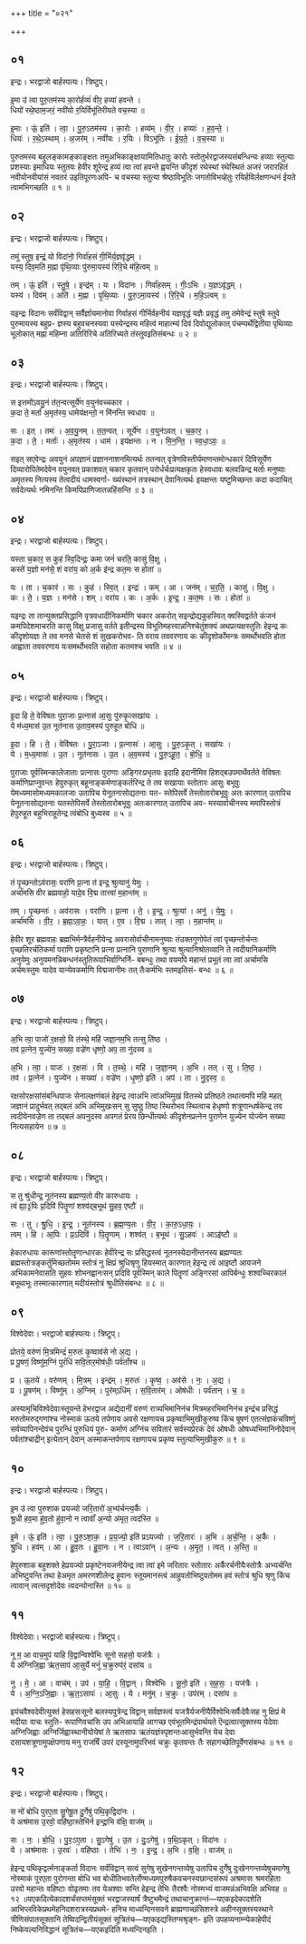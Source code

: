 +++
title = "०२१"

+++


## ०१
इन्द्रः। भरद्वाजो बार्हस्पत्यः। त्रिष्टुप्।

इ॒मा उ॑ त्वा पुरु॒तम॑स्य का॒रोर्हव्यं॑ वीर॒ हव्या॑ हवन्ते ।  
धियो॑ रथे॒ष्ठाम॒जरं॒ नवी॑यो र॒यिर्विभू॑तिरीयते वच॒स्या ॥

इ॒माः । ऊं॒ इति॑ । त्वा॒ । पु॒रु॒ऽतम॑स्य । का॒रोः । हव्य॑म् । वी॒र॒ । हव्याः॑ । ह॒व॒न्ते॒ ।  
धियः॑ । र॒थे॒ऽस्थाम् । अ॒जर॑म् । नवी॑यः । र॒यिः । विऽभू॑तिः । ई॒य॒ते॒ । व॒च॒स्या ॥

पुरुतमस्य बहुलङ्कामङ्काङ्क्षतः तमुअभिकाङ्क्षायामितिधातुः कारोः स्तोतुर्भरद्वाजस्यसंबन्धिन्यः हव्याः स्तुत्याः प्रशस्याः इमाधियः स्तुतयः हेवीर शूरेन्द्र हव्यं त्वा त्वां हवन्ते ह्वयन्ति कीदृशं रथेस्थां रथेस्थितं अजरं जरारहितं नवीयोनवीयांसं नवतरं उइतिपूरणःअपि- च वचस्या स्तुत्या श्रेष्ठाविभूतिः जगतोविभव्हेतुः रयिर्हविर्लक्षणन्धनं ईयते त्वामभिगच्छति ॥ १ ॥

## ०२
इन्द्रः। भरद्वाजो बार्हस्पत्यः। त्रिष्टुप्।

तमु॑ स्तुष॒ इन्द्रं॒ यो विदा॑नो॒ गिर्वा॑हसं गी॒र्भिर्य॒ज्ञवृ॑द्धम् ।  
यस्य॒ दिव॒मति॑ म॒ह्ना पृ॑थि॒व्याः पु॑रुमा॒यस्य॑ रिरि॒चे म॑हि॒त्वम् ॥

तम् । ऊं॒ इति॑ । स्तु॒षे॒ । इन्द्र॑म् । यः । विदा॑नः । गिर्वा॑हसम् । गीः॒ऽभिः । य॒ज्ञऽवृ॑द्धम् ।  
यस्य॑ । दिव॑म् । अति॑ । म॒ह्ना । पृ॒थि॒व्याः । पु॒रु॒ऽमा॒यस्य॑ । रि॒रि॒चे । म॒हि॒ऽत्वम् ॥

यइन्द्रः विदानः सर्वंविद्वान् सर्वैर्ज्ञायमानोवा गिर्वाहसं गीर्भिर्वहनीयं यज्ञवृद्धं यज्ञैः प्रवृद्धं तमु तमेवेन्द्रं स्तुषे स्तुवे पुरुमायस्य बहुप्र- ज्ञस्य बहुवचनस्यवा यस्येन्द्रस्य महित्वं माहात्म्यं दिवं दिवोद्युलोकात् पंचम्यर्थेद्वितीया पृथिव्याः भूलोकात् मह्ना महिम्ना अतिरिरिचे अतिरिच्यते तंस्तुवइतिसंबन्धः ॥ २ ॥

## ०३
इन्द्रः। भरद्वाजो बार्हस्पत्यः। त्रिष्टुप्।

स इत्तमो॑ऽवयु॒नं त॑त॒न्वत्सूर्ये॑ण व॒युन॑वच्चकार ।  
क॒दा ते॒ मर्ता॑ अ॒मृत॑स्य॒ धामेय॑क्षन्तो॒ न मि॑नन्ति स्वधावः ॥

सः । इत् । तमः॑ । अ॒व॒यु॒नम् । त॒त॒न्वत् । सूर्ये॑ण । व॒युन॑ऽवत् । च॒का॒र॒ ।  
क॒दा । ते॒ । मर्ताः॑ । अ॒मृत॑स्य । धाम॑ । इय॑क्षन्तः । न । मि॒न॒न्ति॒ । स्व॒धा॒ऽवः॒ ॥

सइत् सएवेन्द्रः अवयुनं अपज्ञानं प्रज्ञाननाशनमित्यर्थः ततन्वत् वृत्रेणविस्तीर्यमाणन्तमोन्धकारं दिविसूर्येण दिव्यारोपितेमदेवेन वयुनवत् प्रकाशवत् चकार कृतवान् परोर्धर्चःप्रत्यक्षकृतः हेस्वधावः बलवन्निन्द्र मर्ताः मनुष्याः अमृतस्य नित्यस्य तेत्वदीयं धामस्वर्गा- ख्यंस्थानं तत्रस्थान् देवानित्यर्थः इयक्षन्तः यष्टुमिच्छन्तः कदा कदाचित् सर्वदेत्यर्थः नमिनन्ति किमपिप्राणिजातन्नहिंसन्ति ॥ ३ ॥

## ०४
इन्द्रः। भरद्वाजो बार्हस्पत्यः। त्रिष्टुप्।

यस्ता च॒कार॒ स कुह॑ स्वि॒दिन्द्रः॒ कमा जनं॑ चरति॒ कासु॑ वि॒क्षु ।  
कस्ते॑ य॒ज्ञो मन॑से॒ शं वरा॑य॒ को अ॒र्क इ॑न्द्र कत॒मः स होता॑ ॥

यः । ता । च॒कार॑ । सः । कुह॑ । स्वि॒त् । इन्द्रः॑ । कम् । आ । जन॑म् । च॒र॒ति॒ । कासु॑ । वि॒क्षु ।  
कः । ते॒ । य॒ज्ञः । मन॑से । शम् । वरा॑य । कः । अ॒र्कः । इ॒न्द्र॒ । क॒त॒मः । सः । होता॑ ॥

यइन्द्रः ता तान्युक्तप्रसिद्धानि वृत्रवधादीनिकर्माणि चकार अकरोत् सइन्द्रोद्यकुहस्वित् क्वस्विद्वर्तते कंजनं कमपिदेशमाचरति कासु विक्षु प्रजासु वर्तते इतीन्द्रस्य विभूतिमहत्त्वान्ननिश्चेतुंशक्यं अथप्रत्यक्षस्तुतिः हेइन्द्र कः कीदृशोयज्ञः ते तव मनसे चेतसे शं सुखकरोभव- ति वराय तववरणाय कः कीदृशोर्कोमन्त्रः समर्थोभवति होता आह्वाता तववरणाय यःसमर्थोभवति सहोता कतमश्च भवति ॥ ४ ॥

## ०५
इन्द्रः। भरद्वाजो बार्हस्पत्यः। त्रिष्टुप्।

इ॒दा हि ते॒ वेवि॑षतः पुरा॒जाः प्र॒त्नास॑ आ॒सुः पु॑रुकृ॒त्सखा॑यः ।  
ये म॑ध्य॒मास॑ उ॒त नूत॑नास उ॒ताव॒मस्य॑ पुरुहूत बोधि ॥

इ॒दा । हि । ते॒ । वेवि॑षतः । पु॒रा॒ऽजाः । प्र॒त्नासः॑ । आ॒सुः । पु॒रु॒ऽकृ॒त् । सखा॑यः ।  
ये । म॒ध्य॒मासः॑ । उ॒त । नूत॑नासः । उ॒त । अ॒व॒मस्य॑ । पु॒रु॒ऽहू॒त॒ । बो॒धि॒ ॥

पुराजाः पूर्वस्मिन्कालेजाताः प्रत्नासः पुराणाः अङ्गिरःप्रभृतयः इदाहि इदानीमिव हिशद्बउपमार्थेवर्तते वेविषतः कर्माणिप्राप्नुवन्तः हेपुरुकृत् बहूनाङ्कर्मणाङ्कर्तरिन्द्र ते तव सखायाः स्तोतारः आसुः बभूवुः येमध्यमासोमध्यमकालजाः उतापिच येनूतनासोद्यतनाः यत- स्तेपिसर्वे तेस्तोतारोबभूवुः अतः कारणात् उतापिच येनूतनासोद्यतनाः यतस्तेपिसर्वे तेस्तोतारोबभूवुः अतःकारणात् उतापिच अव- मस्यार्वाचीनस्य ममापिस्तोत्रं हेपुरुहूत बहुभिराहूतेन्द्र त्वंबोधि बुध्यस्व ॥ ५ ॥

## ०६
इन्द्रः। भरद्वाजो बार्हस्पत्यः। त्रिष्टुप्।

तं पृ॒च्छन्तोऽव॑रासः॒ परा॑णि प्र॒त्ना त॑ इन्द्र॒ श्रुत्यानु॑ येमुः ।  
अर्चा॑मसि वीर ब्रह्मवाहो॒ यादे॒व वि॒द्म तात्त्वा॑ म॒हान्त॑म् ॥

तम् । पृ॒च्छन्तः॑ । अव॑रासः । परा॑णि । प्र॒त्ना । ते॒ । इ॒न्द्र॒ । श्रुत्या॑ । अनु॑ । ये॒मुः॒ ।  
अर्चा॑मसि । वी॒र॒ । ब्र॒ह्म॒ऽवा॒हः॒ । यात् । ए॒व । वि॒द्म । तात् । त्वा॒ । म॒हान्त॑म् ॥

हेवीर शूर ब्रह्मवाहः ब्रह्मभिर्मन्त्रैर्वहनीयेन्द्र अवरासोर्वाचीनामनुष्याः तंउक्तगुणोपेतं त्वां पृच्छन्तोर्चन्तः पृच्छतिरर्चतिकर्मा पराणि प्रकृष्टानि प्रत्ना प्रत्नानि पुराणानि श्रुत्या श्रुत्यानिश्रोतव्यानि ते त्वदीयानिकर्माणि अनुयेमुः अनुयमनन्निबन्धनंस्तुतिरूपाभिर्वाग्भिर्नि- बबन्धुः तथा वयमपि महान्तं प्रभूतं त्वा त्वां अर्चामसि अर्चमःस्तुमः यादेव यान्येवकर्माणि विद्मजानीमः तत् तैःकर्मभिः स्तमइतिसं- बन्धः ॥ ६ ॥

## ०७
इन्द्रः। भरद्वाजो बार्हस्पत्यः। त्रिष्टुप्।

अ॒भि त्वा॒ पाजो॑ र॒क्षसो॒ वि त॑स्थे॒ महि॑ जज्ञा॒नम॒भि तत्सु ति॑ष्ठ ।  
तव॑ प्र॒त्नेन॒ युज्ये॑न॒ सख्या॒ वज्रे॑ण धृष्णो॒ अप॒ ता नु॑दस्व ॥

अ॒भि । त्वा॒ । पाजः॑ । र॒क्षसः॑ । वि । त॒स्थे॒ । महि॑ । ज॒ज्ञा॒नम् । अ॒भि । तत् । सु । ति॒ष्ठ॒ ।  
तव॑ । प्र॒त्नेन॑ । युज्ये॑न । सख्या॑ । वज्रे॑ण । धृ॒ष्णो॒ इति॑ । अप॑ । ता । नु॒द॒स्व॒ ॥

रक्षसोरक्षसांसंबन्धिपाजः सेनालक्षणंबलं हेइन्द्र त्वाअभि त्वांअभिमुखं वितस्थे प्रतिष्ठते तथात्वमपि महि महत् जज्ञानं प्रादुर्भवत् तद्बलं अभि अभिमुखःसन् सु सुष्ठु तिष्ठ स्थिरोभव स्थित्वाच हेधृष्णो शत्रूणान्धर्षकेन्द्र तव त्वदीयेनवज्रेण ता तद्बलं अपनुदस्व अपगतं प्रेरय छिन्धीत्यर्थः कीदृशेनप्रत्नेन पुराणेन युज्येन योज्येन सख्या नित्यसहायेन ॥ ७ ॥

## ०८
इन्द्रः। भरद्वाजो बार्हस्पत्यः। त्रिष्टुप्।

स तु श्रु॑धीन्द्र॒ नूत॑नस्य ब्रह्मण्य॒तो वी॑र कारुधायः ।  
त्वं ह्या॒३॒॑पिः प्र॒दिवि॑ पितॄ॒णां शश्व॑द्ब॒भूथ॑ सु॒हव॒ एष्टौ॑ ॥

सः । तु । श्रु॒धि॒ । इ॒न्द्र॒ । नूत॑नस्य । ब्र॒ह्म॒ण्य॒तः । वी॒र॒ । का॒रु॒ऽधा॒यः॒ ।  
त्वम् । हि । आ॒पिः । प्र॒ऽदिवि॑ । पि॒तॄ॒णाम् । शश्व॑त् । ब॒भूथ॑ । सु॒ऽहवः॑ । आऽइ॑ष्टौ ॥

हेकारुधायः कारूणांस्तोतॄणान्धारकः हेवीरेन्द्र सः प्रसिद्धस्त्वं नूतनस्येदानीन्तनस्य ब्रह्मण्यतः ब्रह्मस्तोत्रङ्कर्तुमिच्छतोमम स्तोत्रं नु क्षिप्रं श्रुधिश्रृणु हियस्मात् कारणात् हेइन्द्र त्वं आइष्टौ आयजने अभिकामनेवासति सुहवः शोभनह्वानःसन् प्रदिवि पूर्वस्मिन् काले पितॄणां अङ्गिरसां आपिर्बन्धुः शश्वच्चिरकालं बभूथाभूः तस्मात्कारणात् मदीयंस्तोत्रं श्रुधीतिसंबन्धः ॥ ८ ॥

## ०९
विश्वेदेवाः। भरद्वाजो बार्हस्पत्यः। त्रिष्टुप्।

प्रोतये॒ वरु॑णं मि॒त्रमिन्द्रं॑ म॒रुतः॑ कृ॒ष्वाव॑से नो अ॒द्य ।  
प्र पू॒षणं॒ विष्णु॑म॒ग्निं पुरं॑धिं सवि॒तार॒मोष॑धीः॒ पर्व॑ताँश्च ॥

प्र । ऊ॒तये॑ । वरु॑णम् । मि॒त्रम् । इन्द्र॑म् । म॒रुतः॑ । कृ॒ष्व॒ । अव॑से । नः॒ । अ॒द्य ।  
प्र । पू॒षण॑म् । विष्णु॑म् । अ॒ग्निम् । पुर॑म्ऽधि॑म् । स॒वि॒तार॑म् । ओष॑धीः । पर्व॑तान् । च॒ ॥

अस्यामृचिविश्वेदेवाःस्तूयन्ते हेभरद्वाज अद्येदानीं वरुणं रात्र्यभिमानिनंच मित्रमहरभिमानिनंच इन्द्रंच प्रसिद्धं मरुतोमरुद्गणांश्च नोस्माकं ऊतये तर्पणाय अवसे रक्षणायच प्रकृष्वाभिमुखीकुरुष्व किंच षूषणं एतत्संज्ञकंचविष्णुं सर्वव्यापिनन्देवंच पुरन्धिं पुरुधियं पुरु- कर्माणं अग्निंच सवितारं सर्वस्यप्रेरकं देवं ओषधीः ओषध्यभिमानिनोदेवान् पर्वतांश्चाद्रीन् इत्येतान् देवान् अस्माकन्तर्पणाय रक्षणायच प्रकृष्व स्तुत्याभिमुखीकुरु ॥ ९ ॥

## १०
इन्द्रः। भरद्वाजो बार्हस्पत्यः। त्रिष्टुप्।

इ॒म उ॑ त्वा पुरुशाक प्रयज्यो जरि॒तारो॑ अ॒भ्य॑र्चन्त्य॒र्कैः ।  
श्रु॒धी हव॒मा हु॑व॒तो हु॑वा॒नो न त्वावाँ॑ अ॒न्यो अ॑मृत॒ त्वद॑स्ति ॥

इ॒मे । ऊं॒ इति॑ । त्वा॒ । पु॒रु॒ऽशा॒क॒ । प्र॒य॒ज्यो॒ इति॑ प्रऽयज्यो । ज॒रि॒तारः॑ । अ॒भि । अ॒र्च॒न्ति॒ । अ॒र्कैः ।  
श्रु॒धि । हव॑म् । आ । हु॒व॒तः । हु॒वा॒नः । न । त्वाऽवा॑न् । अ॒न्यः । अ॒मृ॒त॒ । त्वत् । अ॒स्ति॒ ॥

हेपुरुशाक बहुशक्ते हेप्रयज्यो प्रकृष्टेनयजनीयेन्द्र त्वा त्वां इमे जरितारः स्तोतारः अर्कैरर्चनीयैःस्तोत्रैः अभ्यर्चन्ति अभिष्टुवन्ति तथा हेअमृत अमरणशीलेन्द्र हुवानः स्तूयमानस्त्वं आहुवतोभिष्टुवतोमम हवं स्तोत्रं श्रुधि श्रृणु किंच त्वावान् त्वत्सदृशोदेवः त्वदन्योनास्ति ॥ १० ॥

## ११
विश्वेदेवाः। भरद्वाजो बार्हस्पत्यः। त्रिष्टुप्।

नू म॒ आ वाच॒मुप॑ याहि वि॒द्वान्विश्वे॑भिः सूनो सहसो॒ यज॑त्रैः ।  
ये अ॑ग्निजि॒ह्वा ऋ॑त॒साप॑ आ॒सुर्ये मनुं॑ च॒क्रुरुप॑रं॒ दसा॑य ॥

नु । मे॒ । आ । वाच॑म् । उप॑ । या॒हि॒ । वि॒द्वान् । विश्वे॑भिः । सू॒नो॒ इति॑ । स॒ह॒सः॒ । यज॑त्रैः ।  
ये । अ॒ग्नि॒ऽजि॒ह्वाः । ऋ॒त॒ऽसापः॑ । आ॒सुः । ये । मनु॑म् । च॒क्रुः । उप॑रम् । दसा॑य ॥

इयंचवैश्वदेवीत्युक्तं हेसहसःसूनो बलस्यपुत्रेन्द्र विद्वान् सर्वज्ञस्त्वं यजत्रैर्यजनीयैर्विश्वेभिःसर्वैःदेवैःसह नु क्षिप्रं मे मदीयाः वाचः स्तुति- रूपाणिवचांसि उप अभिआयाहि आगच्छ एवंभूतमिन्द्रंपार्थयते ऎन्द्रत्वात्सूक्तस्य येदेवाः अग्निजिह्वाः अग्निर्जिह्वास्थानीयोयेषां ते ऋतसापः ऋतंयज्ञंस्पृशन्तःआसुर्भवन्ति येच देवाः दसायशत्रूणामुपक्षेपणाय मनु राजर्षिं उपरं दस्यूनामुपरिभवं चक्रुः कृतवन्तः तैः सहागच्छेतिपूर्वेणसंबन्धः ॥ ११ ॥

## १२
इन्द्रः। भरद्वाजो बार्हस्पत्यः। त्रिष्टुप्।

स नो॑ बोधि पुरए॒ता सु॒गेषू॒त दु॒र्गेषु॑ पथि॒कृद्विदा॑नः ।  
ये अश्र॑मास उ॒रवो॒ वहि॑ष्ठा॒स्तेभि॑र्न इन्द्रा॒भि व॑क्षि॒ वाज॑म् ॥

सः । नः॒ । बो॒धि॒ । पु॒रः॒ऽए॒ता । सु॒ऽगेषु॑ । उ॒त । दुः॒ऽगेषु॑ । प॒थि॒ऽकृत् । विदा॑नः ।  
ये । अश्र॑मासः । उ॒रवः॑ । वहि॑ष्ठाः । तेभिः॑ । नः॒ । इ॒न्द्र॒ । अ॒भि । व॒क्षि॒ । वाज॑म् ॥

हेइन्द्र पथिकृद्वर्त्मनाङ्कर्ता विदानः सर्वंविद्वान् सत्वं सुगेषु सुखेनगन्तव्येषु उतापिच दुर्गेषु दुःखेनगन्तव्येषुचमागेषु नोस्माकं पुरएता पुरोगन्ता बोधि भव बोधीतिभवतेर्लोण्मध्यमपुरुषैकवचनस्यछान्दसंरूपं अश्रमासः श्रमरहिताः उरवो महान्तः वहिष्टाः वोढृतमाः तव येअश्वाः सन्ति हेइन्द्र तेभिः तैरश्वैः नोस्मभ्यं वाजमन्नंअभिवक्षि अभिवह ॥ १२ ॥यएकदित्येकादशर्चंसप्तमंसूक्तं भरद्वाजस्यार्षं त्रैष्टुभमैन्द्रं तथाचानुक्रान्तं—यएकइदेकादशेति आभिप्लविकेप्रथमेहनिदशरात्रस्यप्रथमे- हनिच माध्यन्दिनसवने ब्राह्मणाच्छंसिशस्त्रे अहीनसूक्तस्यस्थाने त्रीणिसंपातसूक्तानि तेष्विदन्द्वितीयंसूक्तं सूत्रितंच—यएकइद्यस्तिग्मश्रृङ्ग- इति उपहव्यनाम्न्येकाहेपीदं निष्केवल्यनिविद्धानं सूत्रितंच—यएकइदिति मध्यन्दिनइति ।